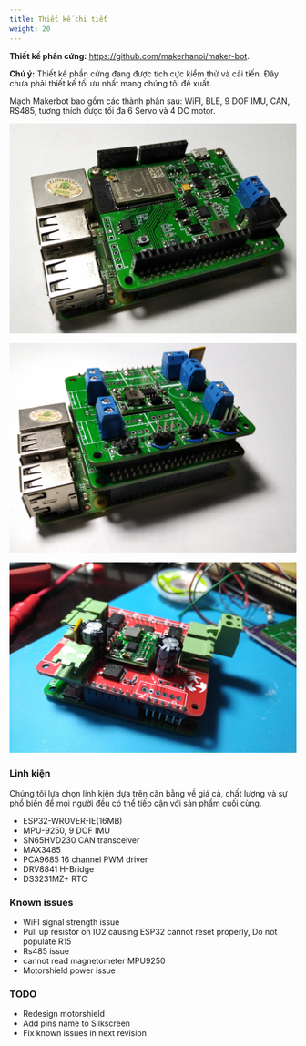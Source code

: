 ```yaml
---
title: Thiết kế chi tiết
weight: 20
---
```



**Thiết kế phần cứng:** <https://github.com/makerhanoi/maker-bot>.

**Chú ý:** Thiết kế phần cứng đang được tích cực kiểm thử và cải tiến. Đây chưa phải thiết kế tối ưu nhất mang chúng tôi đề xuất.

Mạch Makerbot bao gồm các thành phần sau: WiFI, BLE, 9 DOF IMU, CAN, RS485, tương thích được tối đa 6 Servo và 4 DC motor.

![Mạch Makerbot được lắp trên Raspberry Pi - Tầng dưới](img1.jpg)

![Mạch Makerbot được lắp trên Raspberry Pi - Lắp cả 2 tầng](img2.jpg)

![Mạch Makerbot với Motorshield V2](motorshield_v2.jpg)


### Linh kiện

Chúng tôi lựa chọn linh kiện dựa trên cân bằng về giá cả, chất lượng và sự phổ biến để mọi người đều có thể tiếp cận với sản phẩm cuối cùng.

- ESP32-WROVER-IE(16MB)
- MPU-9250, 9 DOF IMU
- SN65HVD230 CAN transceiver
- MAX3485
- PCA9685 16 channel PWM driver
- DRV8841 H-Bridge
- DS3231MZ+ RTC

### Known issues

- WiFI signal strength issue
- Pull up resistor on IO2 causing ESP32 cannot reset properly, Do not populate R15
- Rs485 issue
- cannot read magnetometer MPU9250
- Motorshield power issue

### TODO

- Redesign motorshield
- Add pins name to Silkscreen
- Fix known issues in next revision